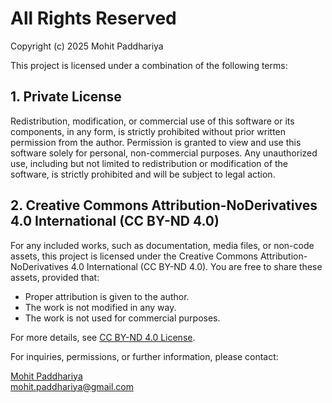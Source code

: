 # All Rights Reserved

Copyright (c) 2025 Mohit Paddhariya

This project is licensed under a combination of the following terms:

## 1. Private License

Redistribution, modification, or commercial use of this software or its components, in any form, is strictly prohibited without prior written permission from the author. Permission is granted to view and use this software solely for personal, non-commercial purposes. Any unauthorized use, including but not limited to redistribution or modification of the software, is strictly prohibited and will be subject to legal action.

## 2. Creative Commons Attribution-NoDerivatives 4.0 International (CC BY-ND 4.0)

For any included works, such as documentation, media files, or non-code assets, this project is licensed under the Creative Commons Attribution-NoDerivatives 4.0 International (CC BY-ND 4.0). You are free to share these assets, provided that:
- Proper attribution is given to the author.
- The work is not modified in any way.
- The work is not used for commercial purposes.

For more details, see [CC BY-ND 4.0 License](https://creativecommons.org/licenses/by-nd/4.0/).

For inquiries, permissions, or further information, please contact:

[Mohit Paddhariya](https://linkedin.com/in/mohit-paddhariya)  
mohit.paddhariya@gmail.com